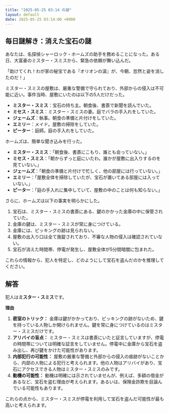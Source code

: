 ```yaml
---
title: "2025-05-25 03:14 の謎"
layout: default
date: 2025-05-25 03:14:00 +0900
---
```

## 毎日謎解き：消えた宝石の謎

あなたは、名探偵シャーロック・ホームズの助手を務めることになった。ある日、大富豪のミスター・スミスから、緊急の依頼が舞い込んだ。

「助けてくれ！わが家の秘宝である『オリオンの涙』が、今朝、忽然と姿を消したのだ！」

ミスター・スミスの屋敷は、厳重な警備で守られており、外部からの侵入は不可能に近い。事件当時、屋敷にいたのは以下の5人だけだった。

*   **ミスター・スミス**：宝石の持ち主。朝食後、書斎で新聞を読んでいた。
*   **ミセス・スミス**：ミスター・スミスの妻。庭でバラの手入れをしていた。
*   **ジェームズ**：執事。朝食の準備と片付けをしていた。
*   **エミリー**：メイド。屋敷の掃除をしていた。
*   **ピーター**：庭師。庭の手入れをしていた。

ホームズは、簡単な聞き込みを行った。

*   **ミスター・スミス**：「朝食後、書斎にこもり、誰とも会っていない。」
*   **ミセス・スミス**：「朝からずっと庭にいたわ。誰かが屋敷に出入りするのを見ていない。」
*   **ジェームズ**：「朝食の準備と片付けで忙しく、他の部屋には行っていない。」
*   **エミリー**：「屋敷全体を掃除していたが、宝石が置いてある部屋には入っていない。」
*   **ピーター**：「庭の手入れに集中していて、屋敷の中のことは何も知らない。」

さらに、ホームズは以下の事実を明らかにした。

1.  宝石は、ミスター・スミスの書斎にある、鍵のかかった金庫の中に保管されていた。
2.  金庫の鍵は、ミスター・スミスが常に身につけている。
3.  金庫には、ピッキングの跡は見られない。
4.  屋敷の出入り口は全て施錠されており、不審な人物の侵入は確認されていない。
5.  宝石が消えた時間帯、停電が発生し、屋敷全体が5分間暗闇に包まれた。

これらの情報から、犯人を特定し、どのようにして宝石を盗んだのかを推理してください。

## 解答

犯人は**ミスター・スミス**です。

**理由**

1.  **密室のトリック：** 金庫は鍵がかかっており、ピッキングの跡がないため、鍵を持っている人物しか開けられません。鍵を常に身につけているのはミスター・スミスだけです。
2.  **アリバイの盲点：** ミスター・スミスは書斎にいたと証言していますが、停電の時間帯については明確な証言をしていません。停電中に金庫から宝石を盗み出し、再び鍵をかけた可能性があります。
3.  **内部犯行の可能性：** 屋敷の厳重な警備と外部からの侵入の痕跡がないことから、内部の人物による犯行と考えられます。他の人物はアリバイがあり、宝石にアクセスできる人物はミスター・スミスのみです。
4.  **動機の可能性：** 動機は明確には示されていませんが、例えば、多額の借金があるなど、宝石を盗む理由が考えられます。あるいは、保険金詐欺を目論んでいる可能性もあります。

これらの点から、ミスター・スミスが停電を利用して宝石を盗んだ可能性が最も高いと考えられます。
